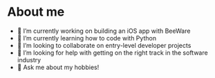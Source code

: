 # About me



- 🔭 I’m currently working on building an iOS app with BeeWare
- 🌱 I’m currently learning how to code with Python
- 👯 I’m looking to collaborate on entry-level developer projects
- 🤔 I’m looking for help with getting on the right track in the software industry
- 💬 Ask me about my hobbies!
